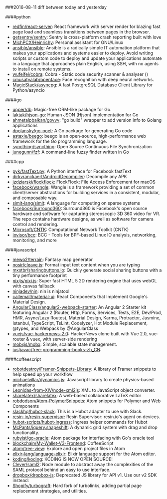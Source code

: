 ###2016-08-11
diff between today and yesterday

####python
* [redfin/react-server](https://github.com/redfin/react-server): React framework with server render for blazing fast page load and seamless transitions between pages in the browser.
* [getsentry/sentry](https://github.com/getsentry/sentry): Sentry is cross-platform crash reporting built with love
* [MichPCX/Heinrichy](https://github.com/MichPCX/Heinrichy): Personal assistant for GNU/Linux
* [ansible/ansible](https://github.com/ansible/ansible): Ansible is a radically simple IT automation platform that makes your applications and systems easier to deploy. Avoid writing scripts or custom code to deploy and update your applications automate in a language that approaches plain English, using SSH, with no agents to install on remote systems.
* [wufeifei/cobra](https://github.com/wufeifei/cobra): Cobra - Static code security scanner & analyser ()
* [cmusatyalab/openface](https://github.com/cmusatyalab/openface): Face recognition with deep neural networks.
* [MagicStack/asyncpg](https://github.com/MagicStack/asyncpg): A fast PostgreSQL Database Client Library for Python/asyncio

####go
* [upper/db](https://github.com/upper/db): Magic-free ORM-like package for Go.
* [laktak/hjson-go](https://github.com/laktak/hjson-go): Human JSON (Hjson) implementation for Go
* [ahmetalpbalkan/govvv](https://github.com/ahmetalpbalkan/govvv): "go build" wrapper to add version info to Golang applications
* [dpolansky/go-poet](https://github.com/dpolansky/go-poet): A Go package for generating Go code
* [astaxie/beego](https://github.com/astaxie/beego): beego is an open-source, high-performance web framework for the Go programming language.
* [syncthing/syncthing](https://github.com/syncthing/syncthing): Open Source Continuous File Synchronization
* [junegunn/fzf](https://github.com/junegunn/fzf):  A command-line fuzzy finder written in Go

####cpp
* [pyk/fastText.py](https://github.com/pyk/fastText.py): A Python interface for Facebook fastText
* [dirkvranckaert/AndroidDecompiler](https://github.com/dirkvranckaert/AndroidDecompiler): Decompile any APK
* [jzdziarski/flockflock](https://github.com/jzdziarski/flockflock): FlockFlock: File Access Enforcement for macOS
* [facebook/wangle](https://github.com/facebook/wangle): Wangle is a framework providing a set of common client/server abstractions for building services in a consistent, modular, and composable way.
* [simit-lang/simit](https://github.com/simit-lang/simit): A language for computing on sparse systems
* [facebook/Surround360](https://github.com/facebook/Surround360): Surround360 is Facebook's open source hardware and software for capturing stereoscopic 3D 360 video for VR. The repo contains hardware designs, as well as software for camera control and rendering.
* [Microsoft/CNTK](https://github.com/Microsoft/CNTK): Computational Network Toolkit (CNTK)
* [iovisor/bcc](https://github.com/iovisor/bcc): BCC - Tools for BPF-based Linux IO analysis, networking, monitoring, and more

####javascript
* [mewo2/terrain](https://github.com/mewo2/terrain): Fantasy map generator
* [nosir/cleave.js](https://github.com/nosir/cleave.js): Format input text content when you are typing
* [mxstbr/sharingbuttons.io](https://github.com/mxstbr/sharingbuttons.io): Quickly generate social sharing buttons with a tiny performance footprint
* [pixijs/pixi.js](https://github.com/pixijs/pixi.js): Super fast HTML 5 2D rendering engine that uses webGL with canvas fallback
* [ninjadev/nin](https://github.com/ninjadev/nin): nin is ninjatool
* [callemall/material-ui](https://github.com/callemall/material-ui): React Components that Implement Google's Material Design.
* [AngularClass/angular2-webpack-starter](https://github.com/AngularClass/angular2-webpack-starter): An Angular 2 Starter kit featuring Angular 2 (Router, Http, Forms, Services, Tests, E2E, Dev/Prod, HMR, Async/Lazy Routes), Material Design, Karma, Protractor, Jasmine, Istanbul, TypeScript, TsLint, Codelyzer, Hot Module Replacement, @types, and Webpack by @AngularClass
* [vuejs/vue-hackernews-2.0](https://github.com/vuejs/vue-hackernews-2.0): HackerNews clone built with Vue 2.0, vue-router & vuex, with server-side rendering
* [mobxjs/mobx](https://github.com/mobxjs/mobx): Simple, scalable state management.
* [justjavac/free-programming-books-zh_CN](https://github.com/justjavac/free-programming-books-zh_CN):  

####coffeescript
* [robotdestroy/Framer-Snippets-Library](https://github.com/robotdestroy/Framer-Snippets-Library): A library of Framer snippets to help speed up your workflow
* [michaelvillar/dynamics.js](https://github.com/michaelvillar/dynamics.js): Javascript library to create physics-based animations
* [Leonidas-from-XIV/node-xml2js](https://github.com/Leonidas-from-XIV/node-xml2js): XML to JavaScript object converter.
* [sharelatex/sharelatex](https://github.com/sharelatex/sharelatex): A web-based collaborative LaTeX editor
* [robdodson/Atom-PolymerSnippets](https://github.com/robdodson/Atom-PolymerSnippets): Atom snippets for Polymer and Web Components
* [slackhq/hubot-slack](https://github.com/slackhq/hubot-slack): This is a Hubot adapter to use with Slack.
* [resin-io/resin-supervisor](https://github.com/resin-io/resin-supervisor): Resin Supervisor: resin.io's agent on devices.
* [hubot-scripts/hubot-ingress](https://github.com/hubot-scripts/hubot-ingress): Ingress helper commands for Hubot
* [McPants/jquery.shapeshift](https://github.com/McPants/jquery.shapeshift): A dynamic grid system with drag and drop functionality.
* [rubyist/go-oracle](https://github.com/rubyist/go-oracle): Atom package for interfacing with Go's oracle tool
* [blockchain/My-Wallet-V3-Frontend](https://github.com/blockchain/My-Wallet-V3-Frontend): CoffeeScript
* [atom/tree-view](https://github.com/atom/tree-view): Explore and open project files in Atom
* [elixir-lang/language-elixir](https://github.com/elixir-lang/language-elixir): Elixir language support for the Atom editor.
* [koding/koding](https://github.com/koding/koding): KODING IS NOW OPEN SOURCE!
* [Clever/saml2](https://github.com/Clever/saml2): Node module to abstract away the complexities of the SAML protocol behind an easy to use interface.
* [dropbox/dropbox-js](https://github.com/dropbox/dropbox-js): Deprecated JS library for API v1. Use our v2 SDK instead:
* [Shopify/turbograft](https://github.com/Shopify/turbograft): Hard fork of turbolinks, adding partial page replacement strategies, and utilities.
